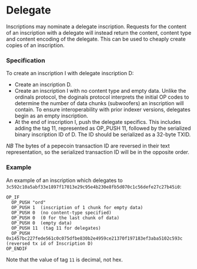 Delegate
========

Inscriptions may nominate a delegate inscription. Requests for the content of
an inscription with a delegate will instead return the content, content type
and content encoding of the delegate. This can be used to cheaply create copies
of an inscription.

### Specification

To create an inscription I with delegate inscription D:

- Create an inscription D.
- Create an inscription I with no content type and empty data. Unlike the ordinals protocol, the doginals protocol interprets the initial OP codes to determine the number of data chunks (subwoofers) an inscription will contain. To ensure interoperability with prior indexer versions, delegates begin as an empty inscription.
- At the end of inscription I, push the delegate specifics. This includes adding the tag 11, represented as OP_PUSH 11, followed by the serialized binary inscription ID of D. The ID should be serialized as a 32-byte TXID.

_NB_ The bytes of a pepecoin transaction ID are reversed in their text
representation, so the serialized transaction ID will be in the opposite order.

### Example

An example of an inscription which delegates to
`3c592c10a5abf33e1897f17013e29c95e4b230e8fb5d070c1c56defe27c27b45i0`:

```
OP_IF
  OP_PUSH "ord"
  OP_PUSH 1  (inscription of 1 chunk for empty data)
  OP_PUSH 0  (no content-type specified)
  OP_PUSH 0  (0 for the last chunk of data)
  OP_PUSH 0  (empty data)
  OP_PUSH 11  (tag 11 for delegates)
  OP_PUSH 0x1457bc227fede561c0c075dfbe830b2e4959ce21370f197183ef3aba5102c593c  (reversed tx id of Inscription D)
OP_ENDIF
```

Note that the value of tag `11` is decimal, not hex.

